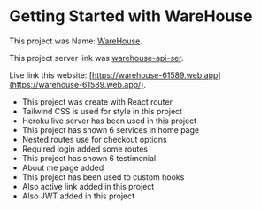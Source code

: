 # Getting Started with WareHouse

This project was Name: [WareHouse](https://warehouse-61589.web.app/).

This project server link was [warehouse-api-ser](https://warehouse-server.onrender.com/).


Live link this website:  [https://warehouse-61589.web.app](https://warehouse-61589.web.app/).

- This project was create with React router
- Tailwind CSS is used for style in this project
- Heroku live server has been used in this project
- This project has shown 6 services in home page
- Nested routes use for checkout options
- Required login added some routes
- This project has shown 6 testimonial
- About me page added
- This project has been used to custom hooks
- Also active link added in this project
- Also JWT added in this project
